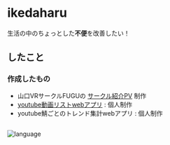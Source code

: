 # ikedaharu


生活の中のちょっとした**不便**を改善したい！

## したこと
### 作成したもの
- 山口VRサークルFUGUの [サークル紹介PV](https://www.youtube.com/watch?v=aIyh6qhdbw8) 制作   
- [youtube動画リストwebアプリ](https://github.com/ikedaharu/youtube-video-manager) : 個人制作
- youtube鯖ごとのトレンド集計webアプリ : 個人制作

## 
<img alt="language" src="https://skillicons.dev/icons?theme=dark&perline=10&i=html,css,js,ts,python,cs,php,graphql" />
